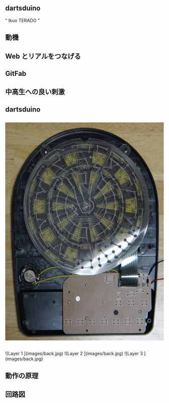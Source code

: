 
## dartsduino    <!-- class: 'slide' -->

<q>
  Ikuo TERADO
</q>


## 動機    <!-- class: 'slide', dx: 0, dy: 0 -->


## Web とリアルをつなげる    <!-- class: 'slide', tx: -250, scale: 0.25 -->

## GitFab                  <!-- class: 'slide', scale: 0.25 -->

## 中高生への良い刺激        <!-- class: 'slide', tx: 250, scale: 0.25 -->

##     <!-- dx: 1500, dy: 0 -->

## dartsduino    <!-- class: 'slide' -->


##     <!-- x: 0, y: 2000, z: 0, dx: 0, dy: 0, dz: 200 -->

<img id='layer0' src='images/back.jpg' width='560' height='693' class='center'>


##     <!-- rotate-x: -70, rotate-y: -45, dx: 1500, dy: 0, dz: 0 -->

<div id='layers' class='center'>
    ![Layer 1   <!-- class: 'layer', id: 'layer1', width: 560 -->](images/back.jpg)
    ![Layer 2   <!-- class: 'layer', id: 'layer2', width: 560 -->](images/back.jpg)
    ![Layer 3   <!-- class: 'layer', id: 'layer3', width: 560 -->](images/back.jpg)
</div>


## 動作の原理    <!-- class: 'slide' -->



## 回路図    <!-- class: 'slide' -->
